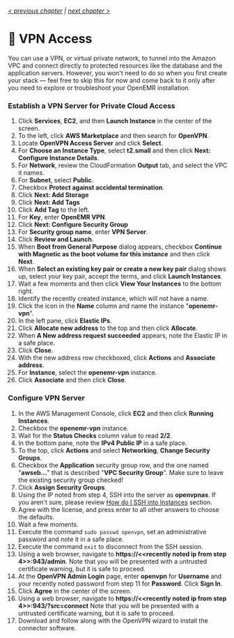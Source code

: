 _[< previous chapter](03-Secure-Domain-Setup.md) | [next chapter >](05-Administration.md)_

# 📝 VPN Access

You can use a VPN, or virtual private network, to tunnel into the Amazon VPC and connect directly to protected resources like the database and the application servers. However, you won't need to do so when you first create your stack &mdash; feel free to skip this for now and come back to it only after you need to explore or troubleshoot your OpenEMR installation.

### Establish a VPN Server for Private Cloud Access

1. Click **Services**, **EC2**, and then **Launch Instance** in the center of the screen.
2. To the left, click **AWS Marketplace** and then search for **OpenVPN**.
3. Locate **OpenVPN Access Server** and click **Select**.
4. For **Choose an Instance Type**, select **t2.small** and then click **Next: Configure Instance Details**.
5. For **Network**, review the CloudFormation **Output** tab, and select the VPC it names.
6. For **Subnet**, select **Public**.
7. Checkbox **Protect against accidental termination**.
8. Click **Next: Add Storage**
9. Click **Next: Add Tags**
10. Click **Add Tag** to the left.
11. For **Key**, enter **OpenEMR VPN**.
12. Click **Next: Configure Security Group**
13. For **Security group name**, enter **VPN Server**.
14. Click **Review and Launch**.
15. When **Boot from General Purpose** dialog appears, checkbox **Continue with Magnetic as the boot volume for this instance** and then click **Next**.
16. When **Select an existing key pair or create a new key pair** dialog shows up, select your key pair, accept the terms, and click **Launch Instances**.
17. Wait a few moments and then click **View Your Instances** to the bottom right.
18. Identify the recently created instance, which will not have a name.
19. Click the icon in the **Name** column and name the instance "**openemr-vpn**".
20. In the left pane, click **Elastic IPs**.
21. Click **Allocate new address** to the top and then click **Allocate**.
22. When **A New address request succeeded** appears, note the Elastic IP in a safe place.
23. Click **Close**.
24. With the new address row checkboxed, click **Actions** and **Associate address**.
25. For **Instance**, select the **openemr-vpn** instance.
26. Click **Associate** and then click **Close**.

### Configure VPN Server

1. In the AWS Management Console, click **EC2** and then click **Running Instances**.
2. Checkbox the **openemr-vpn** instance.
3. Wait for the **Status Checks** column value to read **2/2**.
4. In the bottom pane, note the **IPv4 Public IP** in a safe place.
5. To the top, click **Actions** and select **Networking**, **Change Security Groups**.
6. Checkbox the **Application** security group row, and the one named "**awseb...**" that is described "**VPC Security Group**". Make sure to leave the existing security group checked!
7. Click **Assign Security Groups**.
8. Using the IP noted from step 4, SSH into the server as **openvpnas**. If you aren't sure, please review [How do I SSH into Instances](../chapters/05-Administration.md#how-do-i-ssh-into-instances) section.
9. Agree with the license, and press enter to all other answers to choose the defaults.
10. Wait a few moments.
11. Execute the command `sudo passwd openvpn`, set an administrative password and note it in a safe place.
12. Execute the command `exit` to disconnect from the SSH session.
13. Using a web browser, navigate to **https://&lt;&lt;recently noted ip from step 4&gt;&gt;:943/admin**. Note that you will be presented with a untrusted certificate warning, but it is safe to proceed.
14. At the **OpenVPN Admin Login** page, enter **openvpn** for **Username** and your recently noted password from step 11 for **Password**. Click **Sign In**.
15. Click **Agree** in the center of the screen.
16. Using a web browser, navigate to **https://&lt;&lt;recently noted ip from step 4&gt;&gt;:943/?src=connect** Note that you will be presented with a untrusted certificate warning, but it is safe to proceed.
17. Download and follow along with the OpenVPN wizard to install the connector software.
